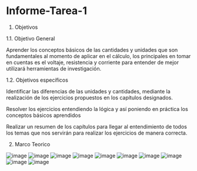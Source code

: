 # Informe-Tarea-1

1.	Objetivos 

1.1.	 Objetivo General

  Aprender los conceptos básicos de las cantidades y unidades que son fundamentales al momento de aplicar en el cálculo, los principales en tomar en cuentas es el voltaje, resistencia y corriente para entender de mejor utilizará herramientas de investigación.
  
1.2.	Objetivos específicos 

  Identificar las diferencias de las unidades y cantidades, mediante la realización de los ejercicios propuestos en los capítulos designados.
  
  
  Resolver los ejercicios entendiendo la lógica y así poniendo en práctica los conceptos básicos aprendidos
  
  Realizar un resumen de los capítulos para llegar al entendimiento de todos los temas que nos servirán para realizar los ejercicios de manera correcta.
  
  2. Marco Teorico
  
  ![image](https://user-images.githubusercontent.com/116834366/201966172-8d890120-0a0f-4f56-aaec-d62a28404bbb.png)
![image](https://user-images.githubusercontent.com/116834366/201966280-45747c9f-56fa-4805-8384-268b1e4aa2b5.png)
![image](https://user-images.githubusercontent.com/116834366/201966308-c6be5bb4-f74f-4bdc-99e7-d5c34245fdc9.png)
![image](https://user-images.githubusercontent.com/116834366/201966366-2f194ba9-23c7-4785-972e-18044e969923.png)
![image](https://user-images.githubusercontent.com/116834366/201966394-44b41818-c583-4eeb-b876-1bf260f54a40.png)
![image](https://user-images.githubusercontent.com/116834366/201966442-0a08fba7-d687-46bc-ac4b-50ea84a0022e.png)
![image](https://user-images.githubusercontent.com/116834366/201966472-7efffdcf-6607-4a3a-bac8-2964aceafaa4.png)
![image](https://user-images.githubusercontent.com/116834366/201966523-1567517e-751a-44f3-90fa-4b271d91acef.png)
![image](https://user-images.githubusercontent.com/116834366/201966541-40c2657d-2ecb-4404-81ce-f64ee31b18ab.png)
![image](https://user-images.githubusercontent.com/116834366/201966587-22eace5b-276f-442c-a8e0-e230a96c4cf7.png)


